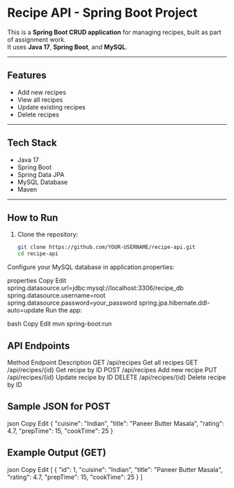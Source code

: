 #  Recipe API - Spring Boot Project

This is a **Spring Boot CRUD application** for managing recipes, built as part of assignment work.  
It uses **Java 17**, **Spring Boot**, and **MySQL**.

---

##  Features
- Add new recipes  
- View all recipes  
- Update existing recipes  
- Delete recipes  

---

##  Tech Stack
- Java 17  
- Spring Boot  
- Spring Data JPA  
- MySQL Database  
- Maven  

---

##  How to Run
1. Clone the repository:
   ```bash
   git clone https://github.com/YOUR-USERNAME/recipe-api.git
   cd recipe-api
Configure your MySQL database in application.properties:

properties
Copy
Edit
spring.datasource.url=jdbc:mysql://localhost:3306/recipe_db
spring.datasource.username=root
spring.datasource.password=your_password
spring.jpa.hibernate.ddl-auto=update
Run the app:

bash
Copy
Edit
mvn spring-boot:run
## API Endpoints
Method	Endpoint	Description
GET	/api/recipes	Get all recipes
GET	/api/recipes/{id}	Get recipe by ID
POST	/api/recipes	Add new recipe
PUT	/api/recipes/{id}	Update recipe by ID
DELETE	/api/recipes/{id}	Delete recipe by ID

## Sample JSON for POST
json
Copy
Edit
{
  "cuisine": "Indian",
  "title": "Paneer Butter Masala",
  "rating": 4.7,
  "prepTime": 15,
  "cookTime": 25
}
## Example Output (GET)
json
Copy
Edit
[
{
 "id": 1,
    "cuisine": "Indian",
    "title": "Paneer Butter Masala",
    "rating": 4.7,
    "prepTime": 15,
    "cookTime": 25
  }
]
